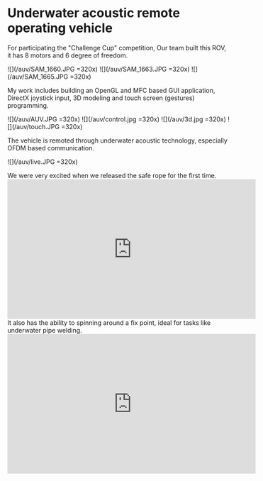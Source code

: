 # Underwater acoustic remote operating vehicle

For participating the "Challenge Cup" competition, Our team built this ROV, it has 8 motors and 6 degree of freedom.

![](/auv/SAM_1660.JPG =320x)
![](/auv/SAM_1663.JPG =320x)
![](/auv/SAM_1665.JPG =320x)

My work includes building an OpenGL and MFC based GUI application, DirectX joystick input, 3D modeling and touch screen (gestures) programming.

![](/auv/AUV.JPG =320x)
![](/auv/control.jpg =320x)
![](/auv/3d.jpg =320x)
![](/auv/touch.JPG =320x)

The vehicle is remoted through underwater acoustic technology, especially OFDM based communication.

![](/auv/live.JPG =320x)


<div class="video-wrapper">
We were very excited when we released the safe rope for the first time.
<iframe width="560" height="315" src="https://www.youtube.com/embed/Vihz1_GRA7U?start=13" frameborder="0" allow="accelerometer; autoplay; encrypted-media; gyroscope; picture-in-picture" allowfullscreen></iframe>
It also has the ability to spinning around a fix point, ideal for tasks like underwater pipe welding.
<iframe width="560" height="315" src="https://www.youtube.com/embed/EMog-MxeGQc?start=13" frameborder="0" allow="accelerometer; autoplay; encrypted-media; gyroscope; picture-in-picture" allowfullscreen></iframe>
</div>